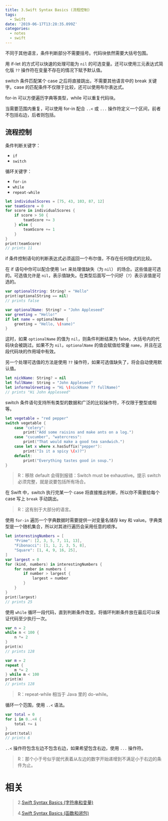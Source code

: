 ```yaml
---
title: 3.Swift Syntax Basics (流程控制)
tags:
  - Swift
date: '2019-06-17T13:28:35.099Z'
categories:
  - notes
  - swift
---
```


不同于其他语言，条件判断部分不需要括号。代码块依然需要大括号包围。

用 if-let 的方式可以快速的处理可能为 `nil` 的可选变量。还可以使用三元表达式简化版 `??` 操作符在变量不存在的情况下赋予默认值。

switch 条件匹配某个 case 之后将直接跳出，不需要其他语言中的 break 关键字。case 的匹配条件不仅限于比较，还可以使用布尔表达式。

for-in 可以方便遍历字典等类型，while 可以重复代码块。

当需要范围内重复，可以使用 for-in 配合 `..<` 或 `...` 操作符定义一个区间，前者不包括右边，后者则包括。

<!-- more -->

## 流程控制

条件判断关键字：

- `if`
- `switch`

循环关键字：

- `for-in`
- `while`
- `repeat-while`

```swift
let individualScores = [75, 43, 103, 87, 12]
var teamScore = 0
for score in individualScores {
    if score > 50 {
        teamScore += 3
    } else {
        teamScore += 1
    }
}
print(teamScore)
// prints 11
```

if 条件控制语句的判断表达式必须返回一个布尔值，不存在任何隐式的比较。

在 if 语句中你可以配合使用 `let` 来处理值缺失（为 `nil`） 的场合。这些值是可选的。可选值允许是 `nil`，表示值缺失。在类型后面写一个问好（`?`）表示该值是可选的。

```swift
var optionalString: String? = "Hello"
print(optionalString == nil)
// prints false

var optionalName: String? = "John Appleseed"
var greeting = "Hello!"
if let name = optionalName {
    greeting = "Hello, \(name)"
}
```

这时，如果 `optionalName` 的值为 `nil`，则条件判断结果为 false，大括号内的代码块会被跳过。如果不为 `nil`，`optionalName` 的值会赋值给常量 `name`，并且在这段代码块的作用域中有效。

另一个处理可选值的方法是使用 `??` 操作符，如果可选值缺失了，将会自动使用默认值。

```swift
let nickName: String? = nil
let fullName: String = "John Appleseed"
let informalGreeting = "Hi \(nickName ?? fullName)"
// prints "Hi John Appleseed"
```

switch 条件语句支持所有类型的数据和广泛的比较操作符，不仅限于整型或相等。

```swift
let vegetable = "red pepper"
switch vegetable {
    case "celery":
        print("Add some raisins and make ants on a log.")
    case "cucumber", "watercress":
        print("That would make a good tea sandwich.")
    case let x where x.hasSuffix("pepper"):
        print("Is it a spicy \(x)?")
    default:
        print("Everything tastes good in soup.")
}
```

> R：移除 default 会得到报错：Switch must be exhaustive。提示 switch 必须完整，就是说要包括所有场合。

在 Swift 中，switch 执行完某一个 case 将直接推出判断，所以你不需要给每个 case 写上 `break` 手动跳出。

> R：这有别于大部分的语言。

使用 `for-in` 遍历一个字典数据时需要提供一对变量名储存 key 和 value。字典类型是一个随机集合，所以对其进行遍历会采用任意的顺序。

```swift
let interestingNumbers = [
    "Prime": [2, 3, 5, 7, 11, 13],
    "Fibonacci": [1, 1, 2, 3, 5, 8],
    "Square": [1, 4, 9, 16, 25],
]
var largest = 0
for (kind, numbers) in interestingNumbers {
    for number in numbers {
        if number > largest {
            largest = number
        }
    }
}
print(largest)
// prints 25
```

使用 `while` 循环一段代码，直到判断条件改变。将循环判断条件放在最后可以保证代码至少执行一次。

```swift
var n = 2
while n < 100 {
    n *= 2
}
print(n)
// prints 128

var m = 2
repeat {
    m *= 2
} while m < 100
print(m)
// prints 128
```

> R：repeat-while 相当于 Java 里的 do-while。

循环一个范围，使用 `..<` 语法。

```swift
var total = 0
for i in 0..<4 {
    total += i
}
print(total)
// prints 6
```

`..<` 操作符包含左边不包含右边，如果希望包含右边，使用 `...` 操作符。

> R：那个小于号似乎就代表着从左边的数字开始递增到不满足小于右边的条件为止。

# 相关

> 2.[Swift Syntax Basics (字符串和变量)](<https://github.com/zfanli/notes/blob/master/swift/2.SyntaxBasics(Strings&Variables).md>)
>
> 4.[Swift Syntax Basics (函数和闭包)](<https://github.com/zfanli/notes/blob/master/swift/4.SyntaxBasics(Functions&Closures).md>)
